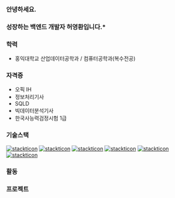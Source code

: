 ### 안녕하세요.
### 성장하는 백엔드 개발자 허영환입니다.*

### 학력
* 홍익대학교 산업데이터공학과 / 컴퓨터공학과(복수전공)

### 자격증
* 오픽 IH
* 정보처리기사
* SQLD
* 빅데이터분석기사
* 한국사능력검정시험 1급

### 기술스택
[![stackticon](https://firebasestorage.googleapis.com/v0/b/stackticon-81399.appspot.com/o/images%2F1711441566604?alt=media&token=b9489850-d5d9-43dc-9580-3c258c4f4a06)](https://github.com/msdio/stackticon)
[![stackticon](https://firebasestorage.googleapis.com/v0/b/stackticon-81399.appspot.com/o/images%2F1711441634138?alt=media&token=92845ae9-0483-4f17-a9a6-038ba10b57c5)](https://github.com/msdio/stackticon)
[![stackticon](https://firebasestorage.googleapis.com/v0/b/stackticon-81399.appspot.com/o/images%2F1711441652119?alt=media&token=862f31ee-a4b5-4dca-adfb-0ec9be2b1d38)](https://github.com/msdio/stackticon)
[![stackticon](https://firebasestorage.googleapis.com/v0/b/stackticon-81399.appspot.com/o/images%2F1711441669002?alt=media&token=7ac459f2-7ebe-4b82-92b4-1ab578d9e497)](https://github.com/msdio/stackticon)
[![stackticon](https://firebasestorage.googleapis.com/v0/b/stackticon-81399.appspot.com/o/images%2F1711441687685?alt=media&token=f52d8374-adf6-4b72-b111-c16464c4a417)](https://github.com/msdio/stackticon)
[![stackticon](https://firebasestorage.googleapis.com/v0/b/stackticon-81399.appspot.com/o/images%2F1711441704458?alt=media&token=2cf07c2a-619c-4d7e-8a57-69c1b9bdb97c)](https://github.com/msdio/stackticon)

### 활동

### 프로젝트
